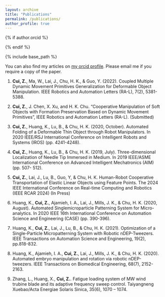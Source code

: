 ```yaml
---
layout: archive
title: "Publications"
permalink: /publications/
author_profile: true
---
```


{% if author.orcid %}
<!--   You can also find my articles on <u><a href="{{author.orcid}}">my orcid profile</a>.</u> -->
<!-- You can also find my articles on [my orcid profile](https://orcid.org/0000-0003-3508-0939). -->
{% endif %}


{% include base_path %}

<!-- {% for post in site.publications reversed %}
  {% include archive-single.html %}
{% endfor %}
 -->
 
You can also find my articles on [my orcid profile](https://orcid.org/0000-0003-3508-0939).
Please email me if you require a copy of the paper.
 
1. **Cui, Z.**, Ma, W., Lai, J., Chu, H. K., & Guo, Y. (2022). Coupled Multiple Dynamic Movement Primitives
Generalization for Deformable Object Manipulation. IEEE Robotics and Automation Letters (RA-L), 7(2), 5381-5388.

2. **Cui, Z.**, J. Chen, X. Xu, and H. K. Chu. “Cooperative Manipulation of Soft Objects with Formation Preservation
Based on Dynamic Movement Primitives”, IEEE Robotics and Automation Letters (RA-L). (Submitted)

3. **Cui, Z.**, Huang, K., Lu, B., & Chu, H. K. (2020, October). Automated Folding of a Deformable Thin Object
through Robot Manipulators. In 2020 IEEE/RSJ International Conference on Intelligent Robots and Systems (IROS)
(pp. 4241-4248). 

4. **Cui, Z.**, Huang, K., Lu, B., & Chu, H. K. (2019, July). Three-dimensional Localization of Needle Tip Immersed
in Medium. In 2019 IEEE/ASME International Conference on Advanced Intelligent Mechatronics (AIM) (pp. 507-
512).

5. **Cui, Z.**, Lai, J., Lu, B., Guo, Y, & Chu, H. K. Human-Robot Cooperative Transportation of Elastic Linear Objects using Feature Points. The 2024 IEEE International Conference on Real-time Computing and Robotics (IEEE RCAR 2024) (In Press)

6. Huang, K., **Cui, Z.**, Ajamieh, I. A., Lai, J., Mills, J. K., & Chu, H. K. (2020, August). Automated Singlemicroparticle Patterning System for Micro-analytics. In 2020 IEEE 16th International Conference on Automation
Science and Engineering (CASE) (pp. 390-396).

7. Huang, K., **Cui, Z.**, Lai, J., Lu, B., & Chu, H. K. (2021). Optimization of a Single-Particle Micropatterning System
with Robotic nDEP-Tweezers. IEEE Transactions on Automation Science and Engineering, 19(2), pp.818-832.

8. Huang, K., Ajamieh, I. A., **Cui, Z.**, Lai, J., Mills, J. K., & Chu, H. K. (2020). Automated embryo manipulation
and rotation via robotic nDEP-tweezers. IEEE Transactions on Biomedical Engineering, 68(7), 2152-2163.

9. Zhang, L., Huang, X., **Cui, Z.**. Fatigue loading system of MW wind trubine blade and its adaptive frequency sweep control. Taiyangneng Xuebao/Acta Energiae Solaris Sinica, 35(6), 1070 – 1074.
 
